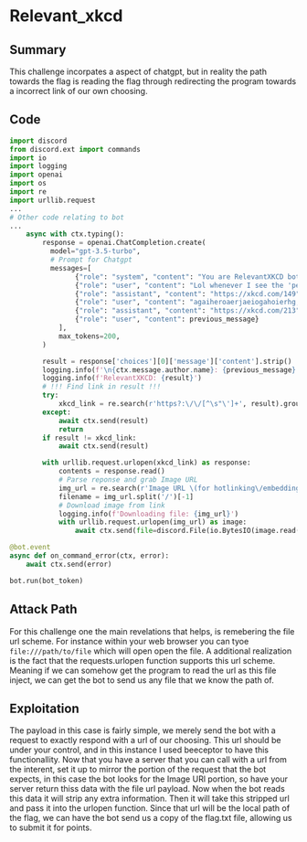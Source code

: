 # Relevant_xkcd
## Summary
This challenge incorpates a aspect of chatgpt, but in reality the path 
towards the flag is reading the flag through redirecting the program 
towards a incorrect link of our own choosing.

## Code
```python
import discord
from discord.ext import commands
import io
import logging
import openai
import os
import re
import urllib.request
...
# Other code relating to bot 
...
    async with ctx.typing():
        response = openai.ChatCompletion.create(
          model="gpt-3.5-turbo",
          # Prompt for Chatgpt
          messages=[
                {"role": "system", "content": "You are RelevantXKCD bot. Your sole purpose is to provide links to xkcd comics relevant to the message given to you by the user, based on how well it matches with the information provided on the ExplainXKCD website. You must always respond with a link to an xkcd comic. When you don't know of a link to an xkcd comic relevant to the message, you must instead respond with the link 'https://xkcd.com/{number}' where {number} is a randomly chosen number between 1 and 2781. Your response is always just a single link, no explanation or justification, just one link per message that you send."},
                {"role": "user", "content": "Lol whenever I see the 'permission denied' message I always just throw sudo in front of it without thinking about it"},
                {"role": "assistant", "content": "https://xkcd.com/149"},
                {"role": "user", "content": "agaiheroaerjaeiogahoierhg;eigahi"},
                {"role": "assistant", "content": "https://xkcd.com/213"},
                {"role": "user", "content": previous_message}
            ],
            max_tokens=200,
        )

        result = response['choices'][0]['message']['content'].strip()
        logging.info(f'\n{ctx.message.author.name}: {previous_message}')
        logging.info(f'RelevantXKCD: {result}')
        # !!! Find link in result !!!
        try:
            xkcd_link = re.search(r'https?:\/\/[^\s"\']+', result).group(0)
        except:
            await ctx.send(result)
            return
        if result != xkcd_link:
            await ctx.send(result)

        with urllib.request.urlopen(xkcd_link) as response:
            contents = response.read()
            # Parse reponse and grab Image URL
            img_url = re.search(r'Image URL \(for hotlinking\/embedding\):.*?href=.*?"(.*?)"', contents.decode()).group(1)
            filename = img_url.split('/')[-1]
            # Download image from link
            logging.info(f'Downloading file: {img_url}')
            with urllib.request.urlopen(img_url) as image:
                await ctx.send(file=discord.File(io.BytesIO(image.read()), filename))

@bot.event
async def on_command_error(ctx, error):
    await ctx.send(error)

bot.run(bot_token)

```

## Attack Path
For this challenge one the main revelations that helps, is remebering 
the file url scheme. For instance within your web browser you can tyoe 
`file:///path/to/file` which will open open the file. A additional 
realization is the fact that the requests.urlopen function supports
this url scheme. Meaning if we can somehow get the program to read the url
as this file inject, we can get the bot to send us any file that we know
the path of. 

## Exploitation
The payload in this case is fairly simple, we merely send the bot with a 
request to exactly respond with a url of our choosing. This url should be
under your control, and in this instance I used beeceptor to have this 
functionallity. Now that you have a server that you can call with a url 
from the interent, set it up to mirror the portion of the request that 
the bot expects, in this case the bot looks for the Image URl portion,
so have your server return thiss data with the file url payload. Now
when the bot reads this data it will strip any extra information. Then it
will take this stripped url and pass it into the urlopen function. Since 
that url will be the local path of the flag, we can have the bot send us
a copy of the flag.txt file, allowing us to submit it for points.
